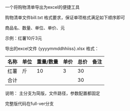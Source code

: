 一个将购物清单导出为excel的便捷工具

购物清单文件bill.txt
格式要求，保证单项格式满足如下顺序即可 

商品名、数量、单位、单价、元

示例：红薯10斤3元

导出的excel文件 {yyyymmddhhiiss}.xlsx
格式：

|名称|单位|重量/数量|单价|总价|备注|
|--|--|--|--|--|--|
|红薯|斤|10|3|30||
|合计||||30||

说明：
主分支为简版，文件路径，参数配置都固定

完整版代码在full-ver分支
